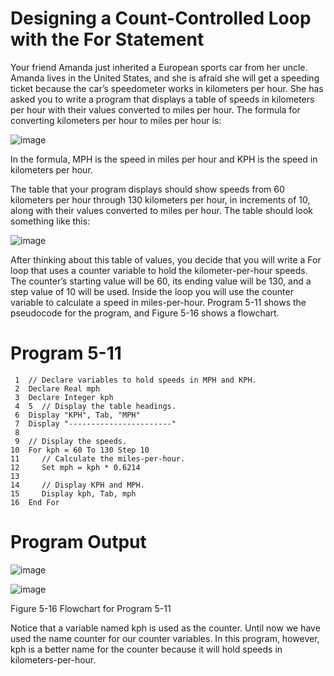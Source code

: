 # Designing a Count-Controlled Loop with the For Statement

Your friend Amanda just inherited a European sports car from her uncle. Amanda lives in the United States, and she is afraid she will get a speeding ticket because the car’s speedometer works in kilometers per hour. She has asked you to write a program that displays a table of speeds in kilometers per hour with their values converted to miles per hour. The formula for converting kilometers per hour to miles per hour is:

![image](https://user-images.githubusercontent.com/47218880/67349075-7a31af80-f50c-11e9-82d2-105a64a2f58f.png)

In the formula, MPH is the speed in miles per hour and KPH is the speed in kilometers per hour.

The table that your program displays should show speeds from 60 kilometers per hour through 130 kilometers per hour, in increments of 10, along with their values converted to miles per hour. The table should look something like this:

![image](https://user-images.githubusercontent.com/47218880/67349102-959cba80-f50c-11e9-850f-5c7e23fc4066.png)

After thinking about this table of values, you decide that you will write a For loop that uses a counter variable to hold the kilometer-per-hour speeds. The counter’s starting value will be 60, its ending value will be 130, and a step value of 10 will be used. Inside the loop you will use the counter variable to calculate a speed in miles-per-hour. Program 5-11 shows the pseudocode for the program, and Figure 5-16 shows a flowchart.

# Program 5-11
```
 1  // Declare variables to hold speeds in MPH and KPH.
 2  Declare Real mph
 3  Declare Integer kph
 4  5  // Display the table headings.
 6  Display "KPH", Tab, "MPH"
 7  Display "-----------------------"
 8
 9  // Display the speeds.
10  For kph = 60 To 130 Step 10
11     // Calculate the miles-per-hour.
12     Set mph = kph * 0.6214
13
14     // Display KPH and MPH.
15     Display kph, Tab, mph
16  End For
```
# Program Output

![image](https://user-images.githubusercontent.com/47218880/67349195-e1e7fa80-f50c-11e9-8cb5-de8d2c426c1e.png)

![image](https://user-images.githubusercontent.com/47218880/67349366-430fce00-f50d-11e9-8717-8637439c1181.png)

Figure 5-16 Flowchart for Program 5-11

Notice that a variable named kph is used as the counter. Until now we have used the name counter for our counter variables. In this program, however, kph is a better name for the counter because it will hold speeds in kilometers-per-hour.
